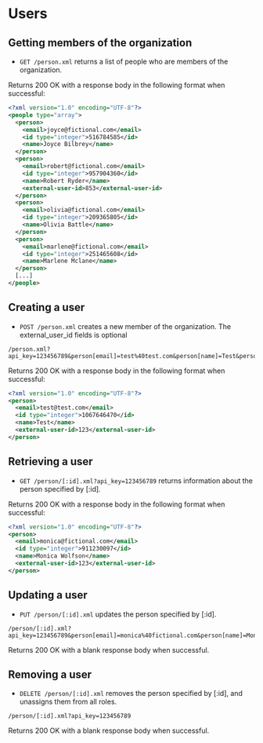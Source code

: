 Users
========


Getting members of the organization
----------

* `GET /person.xml` returns a list of people who are members of the organization.

Returns 200 OK with a response body in the following format when successful:

```xml
<?xml version="1.0" encoding="UTF-8"?>
<people type="array">
  <person>
    <email>joyce@fictional.com</email>
    <id type="integer">516784585</id>
    <name>Joyce Bilbrey</name>
  </person>
  <person>
    <email>robert@fictional.com</email>
    <id type="integer">957904360</id>
    <name>Robert Ryder</name>
    <external-user-id>853</external-user-id>
  </person>
  <person>
    <email>olivia@fictional.com</email>
    <id type="integer">209365805</id>
    <name>Olivia Battle</name>
  </person>
  <person>
    <email>marlene@fictional.com</email>
    <id type="integer">251465608</id>
    <name>Marlene Mclane</name>
  </person>
  [...]
</people>
```

Creating a user
----------

* `POST /person.xml` creates a new member of the organization. The external_user_id fields is optional

```
/person.xml?api_key=123456789&person[email]=test%40test.com&person[name]=Test&person[password]=test&person[password_confirmation]=test&person[external_user_id]=123
```

Returns 200 OK with a response body in the following format when successful:

```xml
<?xml version="1.0" encoding="UTF-8"?>
<person>
  <email>test@test.com</email>
  <id type="integer">1067646470</id>
  <name>Test</name>
  <external-user-id>123</external-user-id>
</person>
```

Retrieving a user
----------

* `GET /person/[:id].xml?api_key=123456789` returns information about the person specified by [:id].

Returns 200 OK with a response body in the following format when successful:

```xml
<?xml version="1.0" encoding="UTF-8"?>
<person>
  <email>monica@fictional.com</email>
  <id type="integer">911230097</id>
  <name>Monica Wolfson</name>
  <external-user-id>123</external-user-id>
</person>
```

Updating a user
----------

* `PUT /person/[:id].xml` updates the person specified by [:id].

```
/person/[:id].xml?api_key=123456789&person[email]=monica%40fictional.com&person[name]=Monica+Wolfson&person[external_user_id]=345
```

Returns 200 OK with a blank response body when successful.


Removing a user
----------

* `DELETE /person/[:id].xml` removes the person specified by [:id], and unassigns them from all roles.

```
/person/[:id].xml?api_key=123456789
```

Returns 200 OK with a blank response body when successful.
